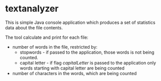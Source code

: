 # textanalyzer
This is simple Java console application which produces a set of statistics data about the file contents.

The tool calculate and print for each file:

- number of words in the file, restricted by:
	 - stopwords - if passed to the application, those words is not being counted. 
	 - capital letter - if flag *capitalLetter* is passed to the application only words starting with capital letter are being counted
- number of characters in the words, which are being counted
